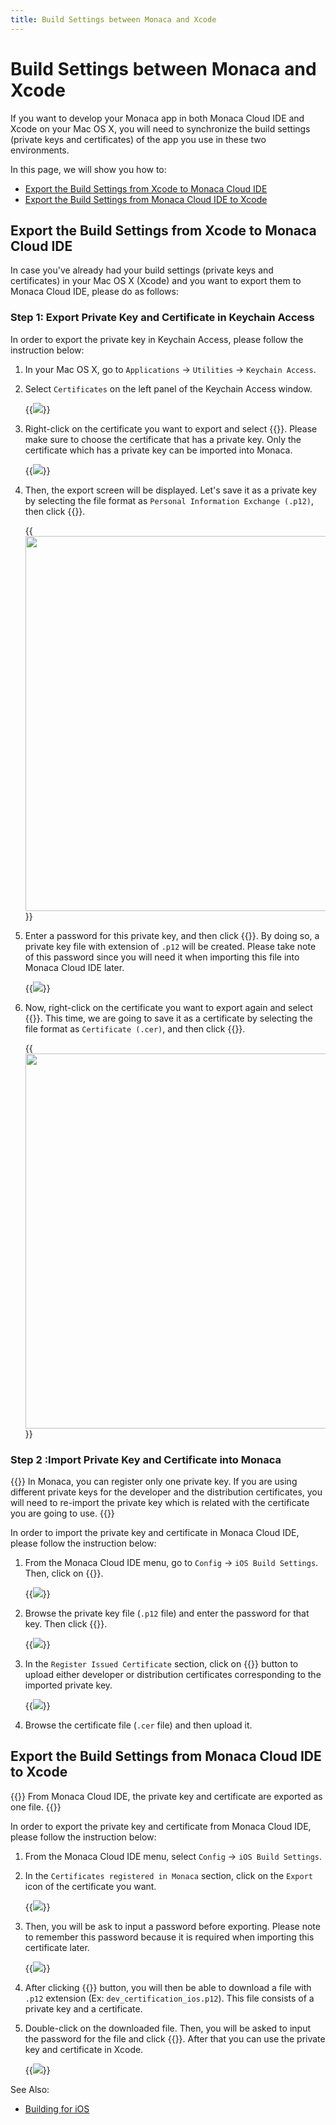 ```yaml
---
title: Build Settings between Monaca and Xcode
---
```


# Build Settings between Monaca and Xcode

If you want to develop your Monaca app in both Monaca Cloud IDE and
Xcode on your Mac OS X, you will need to synchronize the build settings
(private keys and certificates) of the app you use in these two
environments.

In this page, we will show you how to:

-   [Export the Build Settings from Xcode to Monaca Cloud IDE](#from-mac-to-monaca)
-   [Export the Build Settings from Monaca Cloud IDE to Xcode](#from-monaca-to-mac)

## <a name="from-mac-to-monaca"></a> Export the Build Settings from Xcode to Monaca Cloud IDE

In case you've already had your build settings (private keys and
certificates) in your Mac OS X (Xcode) and you want to export them to
Monaca Cloud IDE, please do as follows:

### Step 1: Export Private Key and Certificate in Keychain Access

In order to export the private key in Keychain Access, please follow the
instruction below:

1.  In your Mac OS X, go to `Applications` &rarr; `Utilities` &rarr; `Keychain Access`.
2.  Select `Certificates` on the left panel of the Keychain Access window.

    {{<img src="/images/monaca_ide/manual/build/import_export/1.png">}}

3.  Right-click on the certificate you want to export and select {{<guilabel name="Export “CERTIFICATE NAME”">}}. Please make sure to choose the certificate that has a private key. Only the certificate which has a private key can be imported into Monaca.

    {{<img src="/images/monaca_ide/manual/build/import_export/2.png">}}

4.  Then, the export screen will be displayed. Let's save it as a
    private key by selecting the file format as
    `Personal Information Exchange (.p12)`, then click {{<guilabel name="Save">}}.

    {{<img src="/images/monaca_ide/manual/build/import_export/3.png" width="600">}}

5.  Enter a password for this private key, and then click {{<guilabel name="OK">}}. By doing
    so, a private key file with extension of `.p12` will be created.
    Please take note of this password since you will need it when
    importing this file into Monaca Cloud IDE later.

    {{<img src="/images/monaca_ide/manual/build/import_export/4.png">}}

6.  Now, right-click on the certificate you want to export again and
    select {{<guilabel name="Export “CERTIFICATE NAME”">}}. This time, we are going to save it
    as a certificate by selecting the file format as
    `Certificate (.cer)`, and then click {{<guilabel name="Save">}}.

    {{<img src="/images/monaca_ide/manual/build/import_export/5.png" width="600">}}

### <a name="import-into-monaca"></a> Step 2 :Import Private Key and Certificate into Monaca

{{<note>}}
    In Monaca, you can register only one private key. If you are using different private keys for the developer and the distribution certificates, you will need to re-import the private key which is related with the certificate you are going to use.
{{</note>}}

In order to import the private key and certificate in Monaca Cloud IDE,
please follow the instruction below:

1.  From the Monaca Cloud IDE menu, go to `Config` &rarr; `iOS Build Settings`. Then, click on {{<guilabel name="Import">}}.

    {{<img src="/images/monaca_ide/manual/build/import_export/6.png">}}

2.  Browse the private key file (`.p12` file) and enter the password for
    that key. Then click {{<guilabel name="Import">}}.

    {{<img src="/images/monaca_ide/manual/build/import_export/7.png">}}

3.  In the `Register Issued Certificate` section, click on {{<guilabel name="Upload Certificate">}}
    button to upload either developer or distribution
    certificates corresponding to the imported private key.

    {{<img src="/images/monaca_ide/manual/build/import_export/8.png">}}

4.  Browse the certificate file (`.cer` file) and then upload it.

## <a name="from-monaca-to-mac"></a> Export the Build Settings from Monaca Cloud IDE to Xcode

{{<note>}}
    From Monaca Cloud IDE, the private key and certificate are exported as one file.
{{</note>}}

In order to export the private key and certificate from Monaca Cloud
IDE, please follow the instruction below:

1.  From the Monaca Cloud IDE menu, select `Config` &rarr; `iOS Build Settings`.
2.  In the `Certificates registered in Monaca` section, click on the `Export` icon of the certificate you want.

    {{<img src="/images/monaca_ide/manual/build/import_export/9.png">}}

3.  Then, you will be ask to input a password before exporting. Please
    note to remember this password because it is required when importing
    this certificate later.

    {{<img src="/images/monaca_ide/manual/build/import_export/10.png">}}

4.  After clicking {{<guilabel name="Export">}} button, you will then be able to download a
    file with `.p12` extension (Ex: `dev_certification_ios.p12`). This
    file consists of a private key and a certificate.
5.  Double-click on the downloaded file. Then, you will be asked to
    input the password for the file and click {{<guilabel name="OK">}}. After that you can use
    the private key and certificate in Xcode.

    {{<img src="/images/monaca_ide/manual/build/import_export/11.png">}}


See Also: 

- [Building for iOS](../build_ios)

